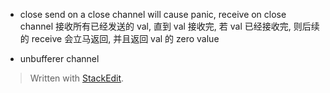 
* close
 send on a close channel will cause panic, receive on close channel 接收所有已经发送的 val, 直到 val 接收完, 若 val 已经接收完, 则后续的 receive 会立马返回, 并且返回 val 的 zero value

* unbufferer channel

> Written with [StackEdit](https://stackedit.io/).
<!--stackedit_data:
eyJoaXN0b3J5IjpbMjEyMjg4NTEyMSwtNDM2NDE0MzZdfQ==
-->